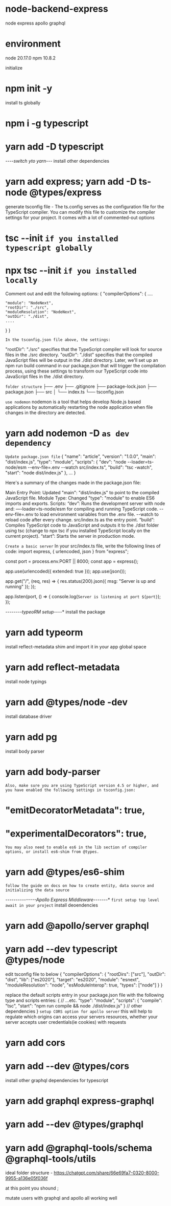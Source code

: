 # node-backend-express
node express apollo graphql
# environment
node 20.17.0 
npm 10.8.2

initialize
# npm init -y

install ts globally
# npm i -g typescript
# yarn add -D typescript
*----switch yto yarn---*
install other dependencies
# yarn add express; yarn add -D ts-node @types/express

generate tsconfig file - The ts.config serves as the configuration file for the TypeScript compiler. You can modify this file to customize the compiler settings for your project. It comes with a lot of commented-out options
# tsc --init   `if you installed typescript globally`
# npx tsc --init `if you installed locally`

Comment out and edit the following options:
{
  "compilerOptions": {
    ....

    "module": "NodeNext", 
    "rootDir": "./src",
    "moduleResolution": "NodeNext",
    "outDir": "./dist",
    ....
  }
}

`In the tsconfig.json file above, the settings:`

"rootDir": "./src" specifies that the TypeScript compiler will look for source files in the ./src directory.
"outDir": "./dist" specifies that the compiled JavaScript files will be output in the ./dist directory. Later, we'll set up an npm run build command in our package.json that will trigger the compilation process, using these settings to transform our TypeScript code into JavaScript files in the ./dist directory.

`folder structure`
├── .env
├── .gitignore
├── package-lock.json
├── package.json
├── src
│  └── index.ts
└── tsconfig.json

`use nodemon`
nodemon is a tool that helps develop Node.js based applications by automatically restarting the node application when file changes in the directory are detected.
# yarn add nodemon -D  `as dev dependency`


`Update package.json file`
{
  "name": "article",
  "version": "1.0.0",
  "main": "dist/index.js",
  "type": "module",
  "scripts": {
    "dev": "node --loader=ts-node/esm --env-file=.env --watch src/index.ts",
    "build": "tsc -watch",
    "start": "node dist/index.js"
  },
  ...
}

Here's a summary of the changes made in the package.json file:

Main Entry Point: Updated "main": "dist/index.js" to point to the compiled JavaScript file.
Module Type: Changed "type": "module" to enable ES6 imports and exports.
Scripts:
“dev”: Runs the development server with node and:
—-loader=ts-node/esm for compiling and running TypeScript code.
--env-file=.env to load environment variables from the .env file.
--watch to reload code after every change.
src/index.ts as the entry point.
“build”: Compiles TypeScript code to JavaScript and outputs it to the ./dist folder using tsc (change to npx tsc if you installed TypeScript locally on the current project).
“start”: Starts the server in production mode.

`Create a basic server`
In your src/index.ts file, write the following lines of code:
import express, { urlencoded, json } from "express";

const port = process.env.PORT || 8000;
const app = express();

app.use(urlencoded({ extended: true }));
app.use(json());

app.get("/", (req, res) => {
  res.status(200).json({ msg: "Server is up and running" });
});

app.listen(port, () => {
  console.log(`Server is listening at port ${port}`);
});

*--------typeoRM setup----**
install the package
# yarn add typeorm
install reflect-metadata shim and import it in your app global space
# yarn add reflect-metadata
install node typings
# yarn add @types/node -dev
install database driver
# yarn add pg

install body parser
# yarn add body-parser

`Also, make sure you are using TypeScript version 4.5 or higher, and you have enabled the following settings in tsconfig.json:`
# "emitDecoratorMetadata": true,
# "experimentalDecorators": true,

`You may also need to enable es6 in the lib section of compiler options, or install es6-shim from @types.`
# yarn add @types/es6-shim


`follow the guide on docs on how to create entity, data source and initializing the data source`

*---------------Apollo Express Middleware-------**
`first setup top level await in your project`
install deoendencies
# yarn add @apollo/server graphql
# yarn add --dev typescript @types/node
edit tsconfig file to below
{
  "compilerOptions": {
    "rootDirs": ["src"],
    "outDir": "dist",
    "lib": ["es2020"],
    "target": "es2020",
    "module": "esnext",
    "moduleResolution": "node",
    "esModuleInterop": true,
    "types": ["node"]
  }
}

replace the default scripts entry in your package.json file with the following type and scripts entries:
{
  // ...etc.
  "type": "module",
  "scripts": {
    "compile": "tsc",
    "start": "npm run compile && node ./dist/index.js"
  }
  // other dependencies
}
`setup CORS option for apollo server` this will help to regulate which origins can access your servers resources, whether your server accepts user credentials(ie cookies) with requests

# yarn add cors
# yarn add --dev @types/cors

install other graphql dependencies for typescript
# yarn add graphql express-graphql 
# yarn add --dev @types/graphql
# yarn add @graphql-tools/schema @graphql-tools/utils

ideal folder structure - https://chatgpt.com/share/66e69fa7-0320-8000-9955-a136e05f036f


at this point you shound ;

mutate users with graphql and apollo
all working well